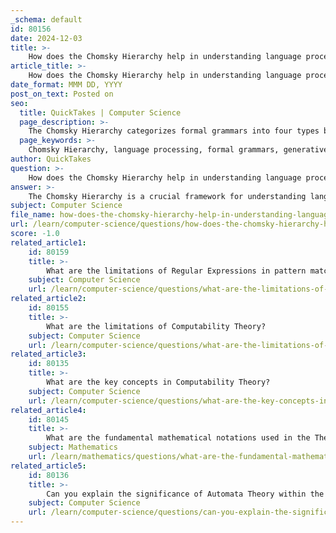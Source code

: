 ```yaml
---
_schema: default
id: 80156
date: 2024-12-03
title: >-
    How does the Chomsky Hierarchy help in understanding language processing?
article_title: >-
    How does the Chomsky Hierarchy help in understanding language processing?
date_format: MMM DD, YYYY
post_on_text: Posted on
seo:
  title: QuickTakes | Computer Science
  page_description: >-
    The Chomsky Hierarchy categorizes formal grammars into four types based on their generative power, aiding in the understanding of language processing and the complexity of languages in linguistics, computer science, and AI.
  page_keywords: >-
    Chomsky Hierarchy, language processing, formal grammars, generative power, Type 0 languages, Type 1 languages, Type 2 languages, Type 3 languages, recursively enumerable languages, context-sensitive languages, context-free languages, regular languages, Turing machines, linear-bounded automata, pushdown automata, finite automata, computational resources, programming languages, natural languages, language complexity, cognitive mechanisms
author: QuickTakes
question: >-
    How does the Chomsky Hierarchy help in understanding language processing?
answer: >-
    The Chomsky Hierarchy is a crucial framework for understanding language processing, as it categorizes formal grammars into four distinct types based on their generative power. Introduced by Noam Chomsky in the 1950s, this hierarchy classifies languages into four types: \n\n1. **Type 0 (Recursively Enumerable Languages)**: These languages can be recognized by Turing machines. They have the most general form of grammar and can describe any computation that can be performed algorithmically.\n\n2. **Type 1 (Context-Sensitive Languages)**: These languages are recognized by linear-bounded automata and are more constrained than Type 0 languages. They can express more complex structures than context-free languages, making them suitable for certain programming languages and natural language constructs.\n\n3. **Type 2 (Context-Free Languages)**: Recognized by pushdown automata, these languages are widely used in programming languages and can be described by context-free grammars. They are essential for parsing expressions and structures in both programming and natural languages.\n\n4. **Type 3 (Regular Languages)**: These languages are recognized by finite automata and are the simplest in the hierarchy. They can be described using regular expressions and are often used in lexical analysis and pattern matching.\n\nThe Chomsky Hierarchy helps in understanding language processing by illustrating the relationships between different types of languages and their respective grammars and automata. This classification aids in determining the computational resources required for processing various languages, whether they are formal programming languages or natural languages. For instance, it raises questions about the capabilities of different cognitive mechanisms in processing language, suggesting that different levels of complexity in language may require different processing strategies.\n\nIn summary, the Chomsky Hierarchy provides a structured approach to analyzing and understanding the complexities of language, which is fundamental in fields such as linguistics, computer science, and artificial intelligence.
subject: Computer Science
file_name: how-does-the-chomsky-hierarchy-help-in-understanding-language-processing.md
url: /learn/computer-science/questions/how-does-the-chomsky-hierarchy-help-in-understanding-language-processing
score: -1.0
related_article1:
    id: 80159
    title: >-
        What are the limitations of Regular Expressions in pattern matching?
    subject: Computer Science
    url: /learn/computer-science/questions/what-are-the-limitations-of-regular-expressions-in-pattern-matching
related_article2:
    id: 80155
    title: >-
        What are the limitations of Computability Theory?
    subject: Computer Science
    url: /learn/computer-science/questions/what-are-the-limitations-of-computability-theory
related_article3:
    id: 80135
    title: >-
        What are the key concepts in Computability Theory?
    subject: Computer Science
    url: /learn/computer-science/questions/what-are-the-key-concepts-in-computability-theory
related_article4:
    id: 80145
    title: >-
        What are the fundamental mathematical notations used in the Theory of Computation?
    subject: Mathematics
    url: /learn/mathematics/questions/what-are-the-fundamental-mathematical-notations-used-in-the-theory-of-computation
related_article5:
    id: 80136
    title: >-
        Can you explain the significance of Automata Theory within the Theory of Computation?
    subject: Computer Science
    url: /learn/computer-science/questions/can-you-explain-the-significance-of-automata-theory-within-the-theory-of-computation
---
```


&nbsp;